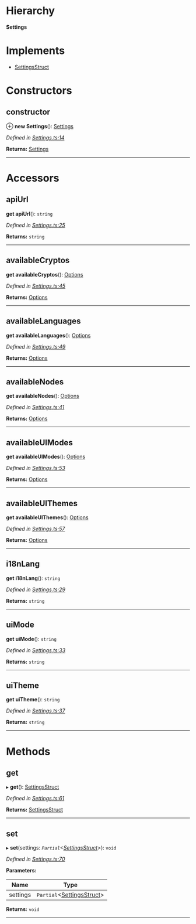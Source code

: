 

# Hierarchy

**Settings**

# Implements

* [SettingsStruct](../interfaces/_types_.settingsstruct.md)

# Constructors

<a id="constructor"></a>

##  constructor

⊕ **new Settings**(): [Settings](_settings_.settings.md)

*Defined in [Settings.ts:14](https://github.com/polkadot-js/ui/blob/202f01a/packages/ui-settings/src/Settings.ts#L14)*

**Returns:** [Settings](_settings_.settings.md)

___

# Accessors

<a id="apiurl"></a>

##  apiUrl

**get apiUrl**(): `string`

*Defined in [Settings.ts:25](https://github.com/polkadot-js/ui/blob/202f01a/packages/ui-settings/src/Settings.ts#L25)*

**Returns:** `string`

___
<a id="availablecryptos"></a>

##  availableCryptos

**get availableCryptos**(): [Options](../modules/_types_.md#options)

*Defined in [Settings.ts:45](https://github.com/polkadot-js/ui/blob/202f01a/packages/ui-settings/src/Settings.ts#L45)*

**Returns:** [Options](../modules/_types_.md#options)

___
<a id="availablelanguages"></a>

##  availableLanguages

**get availableLanguages**(): [Options](../modules/_types_.md#options)

*Defined in [Settings.ts:49](https://github.com/polkadot-js/ui/blob/202f01a/packages/ui-settings/src/Settings.ts#L49)*

**Returns:** [Options](../modules/_types_.md#options)

___
<a id="availablenodes"></a>

##  availableNodes

**get availableNodes**(): [Options](../modules/_types_.md#options)

*Defined in [Settings.ts:41](https://github.com/polkadot-js/ui/blob/202f01a/packages/ui-settings/src/Settings.ts#L41)*

**Returns:** [Options](../modules/_types_.md#options)

___
<a id="availableuimodes"></a>

##  availableUIModes

**get availableUIModes**(): [Options](../modules/_types_.md#options)

*Defined in [Settings.ts:53](https://github.com/polkadot-js/ui/blob/202f01a/packages/ui-settings/src/Settings.ts#L53)*

**Returns:** [Options](../modules/_types_.md#options)

___
<a id="availableuithemes"></a>

##  availableUIThemes

**get availableUIThemes**(): [Options](../modules/_types_.md#options)

*Defined in [Settings.ts:57](https://github.com/polkadot-js/ui/blob/202f01a/packages/ui-settings/src/Settings.ts#L57)*

**Returns:** [Options](../modules/_types_.md#options)

___
<a id="i18nlang"></a>

##  i18nLang

**get i18nLang**(): `string`

*Defined in [Settings.ts:29](https://github.com/polkadot-js/ui/blob/202f01a/packages/ui-settings/src/Settings.ts#L29)*

**Returns:** `string`

___
<a id="uimode"></a>

##  uiMode

**get uiMode**(): `string`

*Defined in [Settings.ts:33](https://github.com/polkadot-js/ui/blob/202f01a/packages/ui-settings/src/Settings.ts#L33)*

**Returns:** `string`

___
<a id="uitheme"></a>

##  uiTheme

**get uiTheme**(): `string`

*Defined in [Settings.ts:37](https://github.com/polkadot-js/ui/blob/202f01a/packages/ui-settings/src/Settings.ts#L37)*

**Returns:** `string`

___

# Methods

<a id="get"></a>

##  get

▸ **get**(): [SettingsStruct](../interfaces/_types_.settingsstruct.md)

*Defined in [Settings.ts:61](https://github.com/polkadot-js/ui/blob/202f01a/packages/ui-settings/src/Settings.ts#L61)*

**Returns:** [SettingsStruct](../interfaces/_types_.settingsstruct.md)

___
<a id="set"></a>

##  set

▸ **set**(settings: *`Partial`<[SettingsStruct](../interfaces/_types_.settingsstruct.md)>*): `void`

*Defined in [Settings.ts:70](https://github.com/polkadot-js/ui/blob/202f01a/packages/ui-settings/src/Settings.ts#L70)*

**Parameters:**

| Name | Type |
| ------ | ------ |
| settings | `Partial`<[SettingsStruct](../interfaces/_types_.settingsstruct.md)> |

**Returns:** `void`

___

